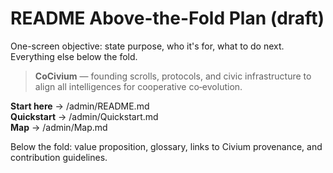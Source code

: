 # README Above-the-Fold Plan (draft)

One-screen objective: state purpose, who it's for, what to do next.  Everything else below the fold.

> **CoCivium** — founding scrolls, protocols, and civic infrastructure to align all intelligences for cooperative co‑evolution.

**Start here** → /admin/README.md  
**Quickstart** → /admin/Quickstart.md  
**Map** → /admin/Map.md

Below the fold: value proposition, glossary, links to Civium provenance, and contribution guidelines.
